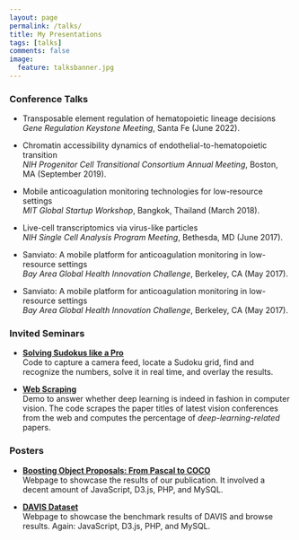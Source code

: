 ```yaml
---
layout: page
permalink: /talks/
title: My Presentations
tags: [talks]
comments: false
image:
  feature: talksbanner.jpg
---
```



### Conference Talks

*  Transposable element regulation of hematopoietic lineage decisions<br>
<i>Gene Regulation Keystone Meeting</i>, Santa Fe (June 2022).

* Chromatin accessibility dynamics of endothelial-to-hematopoietic transition<br>
<i>NIH Progenitor Cell Transitional Consortium Annual Meeting</i>, Boston, MA (September 2019).

* Mobile anticoagulation monitoring technologies for low-resource settings<br>
<i>MIT Global Startup Workshop</i>, Bangkok, Thailand (March 2018).

* Live-cell transcriptomics via virus-like particles<br>
<i>NIH Single Cell Analysis Program Meeting</i>, Bethesda, MD (June 2017).

* Sanviato: A mobile platform for anticoagulation monitoring in low-resource settings<br>
<i>Bay Area Global Health Innovation Challenge</i>, Berkeley, CA (May 2017).

* Sanviato: A mobile platform for anticoagulation monitoring in low-resource settings<br>
<i>Bay Area Global Health Innovation Challenge</i>, Berkeley, CA (May 2017).

### Invited Seminars

* [**Solving Sudokus like a Pro**](http://jponttuset.github.io/solving-sudokus-like-a-pro-1/)<br>
Code to capture a camera feed, locate a Sudoku grid, find and recognize the numbers, solve it in real time, and overlay the results.

* [**Web Scraping**](http://jponttuset.github.io/deep-learning-scraping/)<br>
Demo to answer whether deep learning is indeed in fashion in computer vision. The code scrapes the paper titles of latest vision conferences from the web and computes the percentage of *deep-learning-related* papers.

### Posters

* [**Boosting Object Proposals: From Pascal to COCO**](http://www.vision.ee.ethz.ch/~biwiproposals/boosting-coco/)<br>
Webpage to showcase the results of our publication. It involved a decent amount of JavaScript, D3.js, PHP, and MySQL.

* [**DAVIS Dataset**](https://graphics.ethz.ch/~perazzif/davis/index.html)<br>
Webpage to showcase the benchmark results of DAVIS and browse results. Again: JavaScript, D3.js, PHP, and MySQL.


